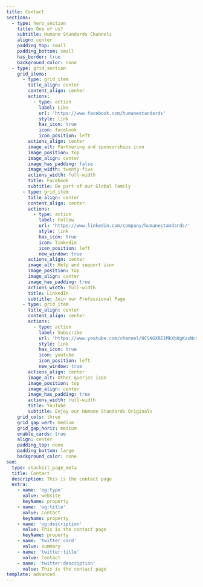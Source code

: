 ```yaml
---
title: Contact
sections:
  - type: hero_section
    title: One of us?
    subtitle: Humane Standards Channels
    align: center
    padding_top: small
    padding_bottom: small
    has_border: true
    background_color: none
  - type: grid_section
    grid_items:
      - type: grid_item
        title_align: center
        content_align: center
        actions:
          - type: action
            label: Like
            url: 'https://www.facebook.com/humanestandards'
            style: link
            has_icon: true
            icon: facebook
            icon_position: left
        actions_align: center
        image_alt: Partnering and sponsorships icon
        image_position: top
        image_align: center
        image_has_padding: false
        image_width: twenty-five
        actions_width: full-width
        title: Facebook
        subtitle: Be part of our Global Family
      - type: grid_item
        title_align: center
        content_align: center
        actions:
          - type: action
            label: Follow
            url: 'https://www.linkedin.com/company/humanestandards/'
            style: link
            has_icon: true
            icon: linkedin
            icon_position: left
            new_window: true
        actions_align: center
        image_alt: Help and support icon
        image_position: top
        image_align: center
        image_has_padding: true
        actions_width: full-width
        title: LinkedIn
        subtitle: Join our Professional Page
      - type: grid_item
        title_align: center
        content_align: center
        actions:
          - type: action
            label: Subscribe
            url: 'https://www.youtube.com/channel/UCSNGXRE1MkXbUgKxxNcvjjw'
            style: link
            has_icon: true
            icon: youtube
            icon_position: left
            new_window: true
        actions_align: center
        image_alt: Other queries icon
        image_position: top
        image_align: center
        image_has_padding: true
        actions_width: full-width
        title: YouTube
        subtitle: Enjoy our Humane Standards Originals
    grid_cols: three
    grid_gap_vert: medium
    grid_gap_horiz: medium
    enable_cards: true
    align: center
    padding_top: none
    padding_bottom: large
    background_color: none
seo:
  type: stackbit_page_meta
  title: Contact
  description: This is the contact page
  extra:
    - name: 'og:type'
      value: website
      keyName: property
    - name: 'og:title'
      value: Contact
      keyName: property
    - name: 'og:description'
      value: This is the contact page
      keyName: property
    - name: 'twitter:card'
      value: summary
    - name: 'twitter:title'
      value: Contact
    - name: 'twitter:description'
      value: This is the contact page
template: advanced
---
```

